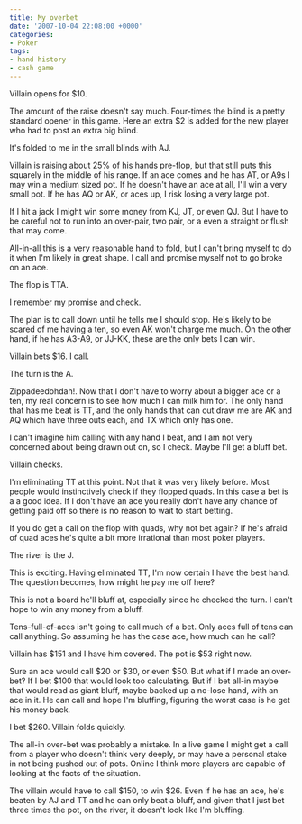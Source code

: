 ```yaml
---
title: My overbet
date: '2007-10-04 22:08:00 +0000'
categories:
- Poker
tags:
- hand history
- cash game
---
```

Villain opens for $10.

The amount of the raise doesn't say much. Four-times the blind is a pretty
standard opener in this game. Here an extra $2 is added for the new player who
had to post an extra big blind.

It's folded to me in the small blinds with AJ.

Villain is raising about 25% of his hands pre-flop, but that still puts this
squarely in the middle of his range. If an ace comes and he has AT, or A9s I may
win a medium sized pot. If he doesn't have an ace at all, I'll win a very small
pot. If he has AQ or AK, or aces up, I risk losing a very large pot.

If I hit a jack I might win some money from KJ, JT, or even QJ. But I have to be
careful not to run into an over-pair, two pair, or a even a straight or flush
that may come.

All-in-all this is a very reasonable hand to fold, but I can't bring myself to
do it when I'm likely in great shape. I call and promise myself not to go broke
on an ace.

The flop is TTA.

I remember my promise and check.

The plan is to call down until he tells me I should stop. He's likely to be
scared of me having a ten, so even AK won't charge me much. On the other hand,
if he has A3-A9, or JJ-KK, these are the only bets I can win.

Villain bets $16. I call.

The turn is the A.

Zippadeedohdah!. Now that I don't have to worry about a bigger ace or a ten, my
real concern is to see how much I can milk him for. The only hand that has me
beat is TT, and the only hands that can out draw me are AK and AQ which have
three outs each, and TX which only has one.

I can't imagine him calling with any hand I beat, and I am not very concerned
about being drawn out on, so I check. Maybe I'll get a bluff bet.

Villain checks.

I'm eliminating TT at this point. Not that it was very likely before. Most
people would instinctively check if they flopped quads. In this case a bet is a
a good idea. If I don't have an ace you really don't have any chance of getting
paid off so there is no reason to wait to start betting.

If you do get a call on the flop with quads, why not bet again? If he's afraid
of quad aces he's quite a bit more irrational than most poker players.

The river is the J.

This is exciting. Having eliminated TT, I'm now certain I have the best hand.
The question becomes, how might he pay me off here?

This is not a board he'll bluff at, especially since he checked the turn. I
can't hope to win any money from a bluff.

Tens-full-of-aces isn't going to call much of a bet. Only aces full of tens can
call anything. So assuming he has the case ace, how much can he call?

Villain has $151 and I have him covered. The pot is $53 right now.

Sure an ace would call $20 or $30, or even $50. But what if I made an over-bet?
If I bet $100 that would look too calculating. But if I bet all-in maybe that
would read as giant bluff, maybe backed up a no-lose hand, with an ace in it. He
can call and hope I'm bluffing, figuring the worst case is he get his money
back.

I bet $260. Villain folds quickly.

The all-in over-bet was probably a mistake. In a live game I might get a call
from a player who doesn't think very deeply, or may have a personal stake in not
being pushed out of pots. Online I think more players are capable of looking at
the facts of the situation.

The villain would have to call $150, to win $26. Even if he has an ace, he's
beaten by AJ and TT and he can only beat a bluff, and given that I just bet
three times the pot, on the river, it doesn't look like I'm bluffing.
